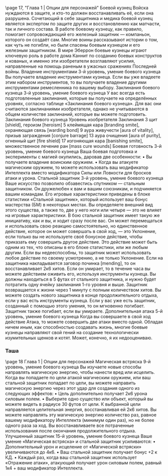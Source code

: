 <!-- TODO: Formatting -->

\page 17, "Глава 1 | Опции для персонажей"
Боевой кузнец
Войска нуждаются в защите, и кто-то должен восстанавливать её, если она разрушена. Сочетающий в себе защитника и медика боевой кузнец является экспертом по защите других и восстановлению как матчасти, так и личного состава. В работе боевому кузнецу, как правило, помогает сопровождающий его железный защитник — компаньон, которого он создаёт сам. Многие воины рассказывают истории о том, как чуть не погибли, но были спасены боевым кузнецом и его железным защитником.
В мире Эберрон боевые кузнецы играют ключевую роль в работе дома Каннит по созданию боевых конструктов и кованых, и именно эти изобретатели возглавляют усилия, направленные на помощь раненым в ужасных сражениях Последней войны.
Владение инструментами
3-й уровень, умение боевого кузнеца
Вы получаете владение инструментами кузнеца.
Если вы уже владеете этим набором инструментов, то вы получаете владение другими инструментами ремесленника по вашему выбору.
Заклинания боевого кузнеца
3-й уровень, умение боевого кузнеца
У вас всегда есть подготовленные заклинания, которые вы получаете на определённых уровнях, согласно таблице «Заклинания боевого кузнеца».
Для вас они считаются заклинаниями изобретателя, однако не учитываются в общем количестве заклинаний, которые вы можете подготовить.
Заклинания боевого кузнеца
Уровень изобретателя Заклинания
3 щит [shield], героизм [heroism]
5 клеймящая кара [branding smite],
охраняющая связь [warding bond]
9 аура живучести [aura of vitality], призыв заграждения [conjure barrage]
13 аура очищения [aura of purity], огненный щит [fire shield]
17 изгоняющая кара [banishing smite],
множественное лечение ран [mass cure wounds]
Боевая готовность
3-й уровень, умение боевого кузнеца
Ваша боевая подготовка и эксперименты с магией окупились, даровав две особенности:
• Вы получаете владение воинским оружием.
• Когда вы атакуете магическим оружием, то можете использовать ваш модификатор Интеллекта вместо модификатора Силы или Ловкости для бросков атаки и урона.
Стальной защитник
3-й уровень, умение боевого кузнеца
Ваше искусство позволило обзавестись спутником — стальным защитником. Он дружелюбен к вам и вашим союзникам, и подчиняется вашим командам. Его игровые характеристики приведены в блоке статистики «Стальной защитник», который использует ваш бонус мастерства (БМ) в некоторых местах. Вы определяете внешний вид этого существа, а также то, две у него ноги или четыре — это не влияет на игровые характеристики.
В бою стальной защитник имеет такую же инициативу, как и вы, и ходит сразу после вас. Он может перемещаться и использовать свою реакцию самостоятельно, но единственное действие, которое он может совершать в свой ход, — это
Уклонение, если только вы не используете своё бонусное действие, чтобы приказать ему совершить другое действие. Это действие может быть одним из тех, что описаны в его блоке статистики, или же любым другим. Если вы недееспособны, то защитник может использовать любое действие по своему усмотрению, а не только Уклонение.
Если на защитника накладывается заговор починка [mending], то он восстанавливает 2к6 хитов.
Если он умирает, то в течение часа вы можете действием оживить его, используя инструменты кузнеца. Вы должны находиться в 5 футах от стального защитника, и нужно будет потратить одну ячейку заклинания 1-го уровня и выше. Защитник возвращается к жизни через 1 минуту с полным количеством хитов.
Вы можете создать нового защитника в конце продолжительного отдыха, если у вас есть инструменты кузнеца. Если у вас уже есть защитник, созданный с помощью этого умения, то он мгновенно погибает. Защитник также погибает, если вы умираете.
Дополнительная атака
5-й уровень, умение боевого кузнеца
Когда вы совершаете в свой ход действие Атака, то можете совершить две атаки вместо одной.
Обладая ничем иным, как способностью создавать жизнь, многие боевые кузнецы направляют свой гений на создание технологически изумительных щенков и котят.
Может, конечно, я их недооцениваю.

### Таша

\page
18 Глава 1 | Опции для персонажей
Магическая встряска
9-й уровень, умение боевого кузнеца
Вы изучаете новые способы направлять магическую энергию, чтобы нанести вред или исцелить.
Когда вы попадаете по цели атакой магическим оружием, или ваш стальной защитник попадает по цели, вы можете направить магическую энергию через этот удар для создания одного из следующих эффектов:
• Цель дополнительно получает 2к6 урона силовым полем.
• Выберите одно существо или объект, который вы можете видеть в радиусе 30 футов от цели.
К выбранной цели направляется целительная энергия, восстанавливая ей 2к6 хитов.
Вы можете направлять эту магическую энергию количество раз, равное вашему модификатору
Интеллекта (минимум один раз), но не более одного раза за ход. Вы восстанавливаете все потраченные использования после окончания продолжительного отдыха.
Улучшенный защитник
15-й уровень, умение боевого кузнеца
Ваше умение «Магическая встряска» и стальной защитник усиливаются:
• Дополнительный урон и исцеление от «Магической встряски» увеличиваются до 4к6.
• Ваш стальной защитник получает бонус +2 к КД.
• Каждый раз, когда ваш стальной защитник использует «Отражение атаки», атакующий получает урон силовым полем, равный 1к4 + ваш модификатор Интеллекта.
